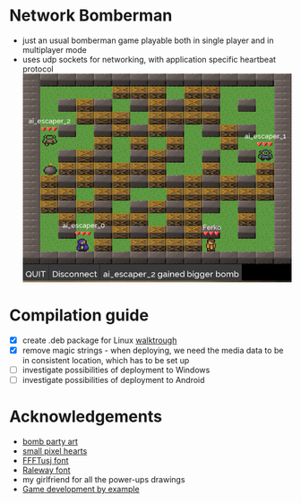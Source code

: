 # Network Bomberman
- just an usual bomberman game playable both in single player and in multiplayer mode
- uses udp sockets for networking, with application specific heartbeat protocol
![bombermanGame](media/bomberman.png)

# Compilation guide

- [x] create .deb package for Linux [walktrough](https://www.internalpointers.com/post/build-binary-deb-package-practical-guide)
- [x] remove magic strings - when deploying, we need the media data to be in consistent location, which has to be set up
- [ ] investigate possibilities of deployment to Windows
- [ ] investigate possibilities of deployment to Android

# Acknowledgements
- [bomb party art](https://opengameart.org/content/bomb-party-the-complete-set)
- [small pixel hearts](https://opengameart.org/content/simple-small-pixel-hearts)
- [FFFTusj font](https://www.fontsquirrel.com/fonts/fff-tusj)
- [Raleway font](https://www.fontsquirrel.com/fonts/raleway)
- my girlfriend for all the power-ups drawings
- [Game development by example](https://www.packtpub.com/product/sfml-game-development-by-example/9781785287343)

